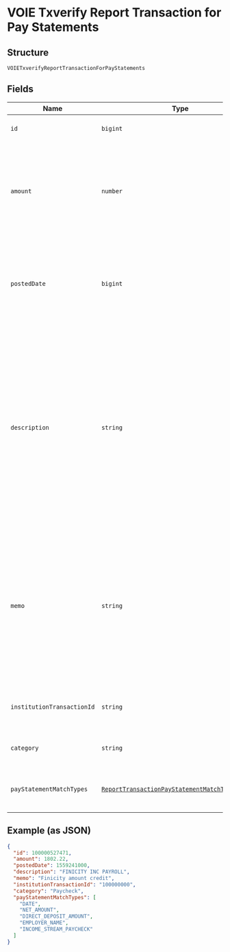 
# VOIE Txverify Report Transaction for Pay Statements

## Structure

`VOIETxverifyReportTransactionForPayStatements`

## Fields

| Name | Type | Tags | Description |
|  --- | --- | --- | --- |
| `id` | `bigint` | Required | The Finicity ID of the transaction |
| `amount` | `number` | Required | The total amount of the transaction. Transactions for deposits are positive values, withdrawals and debits are negative values. |
| `postedDate` | `bigint` | Required | A timestamp showing when the transaction was posted or cleared by the institution (see Handling Dates and Times) |
| `description` | `string` | Required | The description of the transaction, as provided by the institution (often known as payee). In the event that this field is left blank by the institution, Finicity will pass a value of “No description provided by institution”. All other values are provided by the institution. |
| `memo` | `string` | Required | The memo field of the transaction, as provided by the institution. The institution must provide either a description, a memo, or both. It is recommended to concatenate the two fields into a single value |
| `institutionTransactionId` | `string` | Required | The unique identifier given by the FI for each transaction. |
| `category` | `string` | Required | The categorization of the transaction. |
| `payStatementMatchTypes` | [`ReportTransactionPayStatementMatchTypesEnum[]`](../../doc/models/report-transaction-pay-statement-match-types-enum.md) | Required | Pay Statement matches found at the transaction level |

## Example (as JSON)

```json
{
  "id": 100000527471,
  "amount": 1802.22,
  "postedDate": 1559241000,
  "description": "FINICITY INC PAYROLL",
  "memo": "Finicity amount credit",
  "institutionTransactionId": "100000000",
  "category": "Paycheck",
  "payStatementMatchTypes": [
    "DATE",
    "NET_AMOUNT",
    "DIRECT_DEPOSIT_AMOUNT",
    "EMPLOYER_NAME",
    "INCOME_STREAM_PAYCHECK"
  ]
}
```

